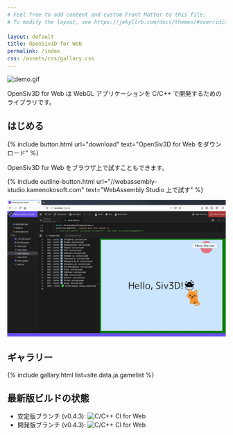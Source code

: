 ```yaml
---
# Feel free to add content and custom Front Matter to this file.
# To modify the layout, see https://jekyllrb.com/docs/themes/#overriding-theme-defaults

layout: default
title: OpenSiv3D for Web
permalink: /index
css: /assets/css/gallary.css
---
```


![demo.gif](https://github.com/Siv3D/OpenSiv3D/raw/master/doc/images/demo.gif)

OpenSiv3D for Web は WebGL アプリケーションを C/C++ で開発するためのライブラリです。

## はじめる

{% include button.html url="download" text="OpenSiv3D for Web をダウンロード" %}

OpenSiv3D for Web をブラウザ上で試すこともできます。

{% include outline-button.html url="//webassembly-studio.kamenokosoft.com" text="WebAssembly Studio 上で試す" %}

![Siv3DonWebAssemblyStudio.jpeg](/assets/img/Siv3DonWebAssemblyStudio.jpeg)

## ギャラリー

{% include gallary.html list=site.data.ja.gamelist %}

## 最新版ビルドの状態

- 安定版ブランチ (v0.4.3): ![C/C++ CI for Web](https://github.com/nokotan/OpenSiv3D/workflows/C/C++%20CI%20for%20Web/badge.svg)
- 開発版ブランチ (v0.4.3): ![C/C++ CI for Web](https://github.com/nokotan/OpenSiv3D/workflows/C/C++%20CI%20for%20Web/badge.svg?branch=web_develop)
